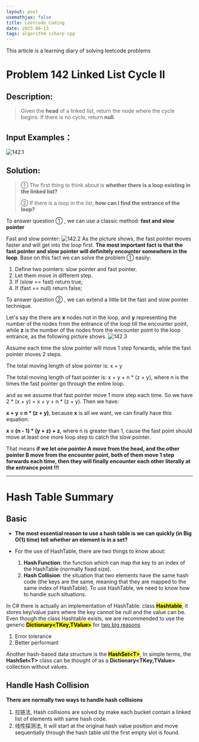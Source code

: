 ```yaml
---
layout: post
usemathjax: false
title: Leetcode_Coding
date: 2023-06-13
tags: algorithm csharp cpp
---
```


<!-- <span style="color: blue;"> </span> -->
This article is a learning diary of solving leetcode problems

<!--more-->

# Problem 142 Linked List Cycle II
## Description: 
> Given the **head** of a linked list, return the node where the cycle begins. If there is no cycle, return **null**.
## Input Examples：
![142.1]({{site.baseurl}}/assets/img/142.1.PNG)
## Solution:
> ① The first thing to think about is **whether there is a loop existing in the linked list?**
> 
> ② If there is a loop in the list, **how can I find the entrance of the loop?**

To answer question ① , we can use a classic method: **fast and slow pointer**

Fast and slow pointer:
![142.2]({{site.baseurl}}/assets/img/142.2.gif)
As the picture shows, the fast pointer moves faster and will get into the loop first. **The most important fact is  that the fast pointer and slow pointer will definitely encounter somewhere in the loop**. Base on this fact we can solve the problem ① easily:

1. Define two pointers: slow pointer and fast pointer.
2. Let them move in different step.
3. If (slow == fast) return true;
4. If (fast == null) return false;

To answer question ② , we can extend a little bit the fast and slow pointer technique.

Let's say the there are **x** nodes not in the loop, and **y** representing the number of the nodes from the entrance of the loop till the encounter point, while **z** is the number of the nodes from the encounter point to the loop entrance, as the following picture shows.
![142.3]({{site.baseurl}}/assets/img/142.3.png)

Assume each time the slow pointer will move 1 step forwards, while the fast pointer moves 2 steps.

The total moving length of slow pointer is: x + y

The total moving length of fast pointer is: x + y + n * (z + y), where n is the times the fast pointer go through the entire loop.

and as we assume that fast pointer move 1 more step each time. So we have 2 * (x + y) = x + y + n * (z + y). Then we have:

**x + y = n * (z + y)**, because **x** is all we want, we can finally have this equation:

**x = (n - 1) * (y + z) + z**, where n is greater than 1, cause the fast point should move at least one more loop step to catch the slow pointer.

That means **if we let one pointer A move from the head, and the other pointer B move from the encounter point, both of them move 1 step forwards each time, then they will finally encounter each other literally at the entrance point !!!**

---

# Hash Table Summary

## Basic

- **The most essential reason to use a hash table is we can quickly (in Big O(1) time) tell whether an element is in a set?**

- For the use of HashTable, there are two things to know about:
  1. **Hash Function**: the function which can map the key to an index of the HashTable (normally fixed size).
  2. **Hash Collision**: the situation that two elements have the same hash code (the keys are the same, meaning that they are mapped to the same index of HashTable). To use HashTable, we need to know how to handle such situations.

In C# there is actually an implementation of HashTable: class <mark>**Hashtable**</mark>, it stores key/value pairs where the key cannot be null and the value can be. Even though the class Hashtable exists, we are recommended to use the generic <mark>**Dictionary\<TKey,TValue\>**</mark> for [two big reasons](https://github.com/dotnet/platform-compat/blob/master/docs/DE0006.md)
1. Error tolerance
2. Better performant

Another hash-based data structure is the <mark>**HashSet\<T\>**</mark>, In simple terms, the **HashSet\<T\>** class can be thought of as a **Dictionary\<TKey,TValue\>** collection without values.

## Handle Hash Collision

**There are normally two ways to handle hash collisions**
1. 拉链法, Hash collisions are solved by make each bucket contain a linked list of elements with same hash code.
2. 线性探测法, It will start at the original hash value position and move sequentially through the hash table util the first empty slot is found.
   
